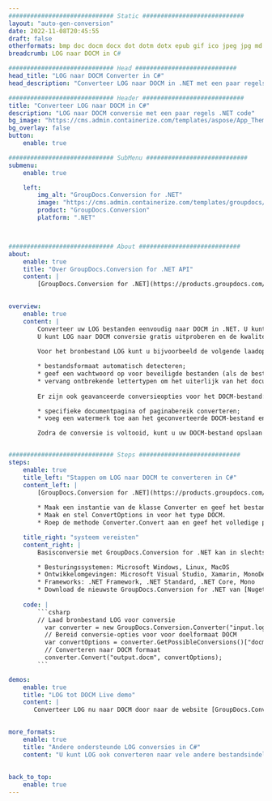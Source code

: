 ```yaml
---
############################# Static ############################
layout: "auto-gen-conversion"
date: 2022-11-08T20:45:55
draft: false
otherformats: bmp doc docm docx dot dotm dotx epub gif ico jpeg jpg md odt ott pdf png psd rtf tex tif tiff txt xps
breadcrumb: LOG naar DOCM in C#

############################# Head ############################
head_title: "LOG naar DOCM Converter in C#"
head_description: "Converteer LOG naar DOCM in .NET met een paar regels code. Gebruik de GroupDocs Document Conversion API om meer dan 160 bestandsformaten te converteren."

############################# Header ############################
title: "Converteer LOG naar DOCM in C#"
description: "LOG naar DOCM conversie met een paar regels .NET code"
bg_image: "https://cms.admin.containerize.com/templates/aspose/App_Themes/V3/images/bg/header1.png"
bg_overlay: false
button:
    enable: true

############################# SubMenu ############################
submenu:
    enable: true

    left:
        img_alt: "GroupDocs.Conversion for .NET"
        image: "https://cms.admin.containerize.com/templates/groupdocs/images/product-logos/90x90-noborder/groupdocs-conversion-net.png"
        product: "GroupDocs.Conversion"
        platform: ".NET"



############################# About ############################
about:
    enable: true
    title: "Over GroupDocs.Conversion for .NET API"
    content: |
        [GroupDocs.Conversion for .NET](https://products.groupdocs.com/conversion/net/) kan worden gebruikt om Microsoft Word, Excel, PowerPoint, PDF, Visio en andere formaten te converteren. GroupDocs.Conversion is een standalone API die geschikt is voor back-end en interne systemen waar hoge prestaties vereist zijn. Het is niet afhankelijk van software zoals Microsoft of Open Office.
    

overview:
    enable: true
    content: |
        Converteer uw LOG bestanden eenvoudig naar DOCM in .NET. U kunt slechts een paar C# coderegels gebruiken op elk platform naar keuze, zoals - Windows, Linux, macOS.
        U kunt LOG naar DOCM conversie gratis uitproberen en de kwaliteit van de conversieresultaten evalueren. Naast eenvoudige scenario's voor bestandsconversie kunt u meer geavanceerde opties proberen voor het laden van het bronbestand LOG en voor het opslaan van het DOCM-uitvoerresultaat. 
        
        Voor het bronbestand LOG kunt u bijvoorbeeld de volgende laadopties gebruiken:

        * bestandsformaat automatisch detecteren;
        * geef een wachtwoord op voor beveiligde bestanden (als de bestandsindeling dit ondersteunt);
        * vervang ontbrekende lettertypen om het uiterlijk van het document te behouden.
        
        Er zijn ook geavanceerde conversieopties voor het DOCM-bestand:

        * specifieke documentpagina of paginabereik converteren;
        * voeg een watermerk toe aan het geconverteerde DOCM-bestand en nog veel meer.

        Zodra de conversie is voltooid, kunt u uw DOCM-bestand opslaan in het lokale bestandspad of in opslag van derden, zoals FTP, Amazon S3, Google Drive, Dropbox enz. Let op: om LOG naar {{ te converteren) TO}} er is geen extra software nodig, zoals MS Office, Open Office, Adobe Acrobat Reader enz.


############################# Steps ############################
steps:
    enable: true
    title_left: "Stappen om LOG naar DOCM te converteren in C#"
    content_left: |
        [GroupDocs.Conversion for .NET](https://products.groupdocs.com/conversion/net/) maakt het gemakkelijk voor ontwikkelaars om een ​​LOG bestand naar DOCM te converteren met een paar regels code.
        
        * Maak een instantie van de klasse Converter en geef het bestand LOG het volledige pad
        * Maak en stel ConvertOptions in voor het type DOCM.
        * Roep de methode Converter.Convert aan en geef het volledige pad en formaat (DOCM) door als parameter

    title_right: "systeem vereisten"
    content_right: |
        Basisconversie met GroupDocs.Conversion for .NET kan in slechts een paar eenvoudige stappen worden gedaan. Onze API's worden ondersteund op alle belangrijke platforms en besturingssystemen. Voordat u de onderstaande code uitvoert, moet u ervoor zorgen dat de volgende vereisten op uw systeem zijn geïnstalleerd.

        * Besturingssystemen: Microsoft Windows, Linux, MacOS
        * Ontwikkelomgevingen: Microsoft Visual Studio, Xamarin, MonoDevelop
        * Frameworks: .NET Framework, .NET Standard, .NET Core, Mono
        * Download de nieuwste GroupDocs.Conversion for .NET van [Nuget](https://www.nuget.org/packages/groupdocs.conversion)
         
    code: |
        ```csharp    
        // Laad bronbestand LOG voor conversie
          var converter = new GroupDocs.Conversion.Converter("input.log");
          // Bereid conversie-opties voor voor doelformaat DOCM
          var convertOptions = converter.GetPossibleConversions()["docm"].ConvertOptions;
          // Converteren naar DOCM formaat
          converter.Convert("output.docm", convertOptions);
        ```

demos:
    enable: true
    title: "LOG tot DOCM Live demo"
    content: |
       Converteer LOG nu naar DOCM door naar de website [GroupDocs.Conversion App](https://products.groupdocs.app/conversion/family) te gaan. Online demo heeft de volgende voordelen:
          

more_formats:
    enable: true
    title: "Andere ondersteunde LOG conversies in C#"
    content: "U kunt LOG ook converteren naar vele andere bestandsindelingen. Zie de lijst hieronder."
       
       
back_to_top:
    enable: true
---
```

